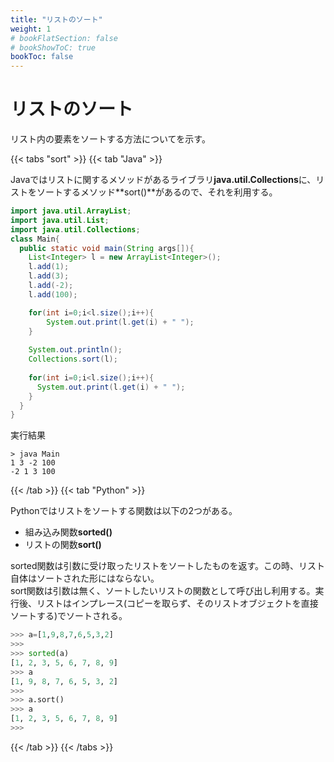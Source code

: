 ```yaml
---
title: "リストのソート"
weight: 1
# bookFlatSection: false
# bookShowToC: true
bookToc: false
---
```


# リストのソート

リスト内の要素をソートする方法についてを示す。

{{< tabs "sort" >}}
{{< tab "Java" >}}

Javaではリストに関するメソッドがあるライブラリ**java.util.Collections**に、リストをソートするメソッド**sort()**があるので、それを利用する。  

```java
import java.util.ArrayList;
import java.util.List;
import java.util.Collections;
class Main{
  public static void main(String args[]){
    List<Integer> l = new ArrayList<Integer>();
    l.add(1);
    l.add(3);
    l.add(-2);
    l.add(100);

    for(int i=0;i<l.size();i++){
        System.out.print(l.get(i) + " ");
    }
    
    System.out.println();
    Collections.sort(l);
    
    for(int i=0;i<l.size();i++){
      System.out.print(l.get(i) + " ");
    }
  }
}
```

実行結果
```
> java Main
1 3 -2 100
-2 1 3 100
```

{{< /tab >}}
{{< tab "Python" >}}

Pythonではリストをソートする関数は以下の2つがある。  

- 組み込み関数**sorted()**  
- リストの関数**sort()**  

sorted関数は引数に受け取ったリストをソートしたものを返す。この時、リスト自体はソートされた形にはならない。  
sort関数は引数は無く、ソートしたいリストの関数として呼び出し利用する。実行後、リストはインプレース(コピーを取らず、そのリストオブジェクトを直接ソートする)でソートされる。  

```python
>>> a=[1,9,8,7,6,5,3,2]
>>> 
>>> sorted(a)
[1, 2, 3, 5, 6, 7, 8, 9]
>>> a
[1, 9, 8, 7, 6, 5, 3, 2]
>>>
>>> a.sort()
>>> a
[1, 2, 3, 5, 6, 7, 8, 9]
>>>
```

{{< /tab >}}
{{< /tabs >}}

